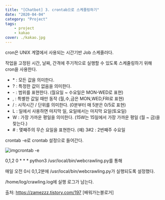 ```yaml
---
title: "[Chatbot] 3. crontab으로 스케줄링하기"
date: "2020-04-04"
category: "Project"
tags:
    - project
    - kakao
cover: ./kakao.jpg
---
```



cron은 UNIX 계열에서 사용되는 시간기반 Job 스케줄러다.

작업을 고정된 시간, 날짜, 간격에 주기적으로 실행할 수 있도록 스케줄링하기 위해 cron을 사용한다.



- \* : 모든 값을 의미한다.
- ? : 특정한 값이 없음을 의미한다.
- \- : 범위를 표현한다. (월요일 ~ 수요일은 MON-WED로 표현)
- , : 특별한 값일 때만 동작 (월,수,금은 MON,WED,FRI로 표현)
- / : 시작시간 / 단위를 의미한다. (0분부터 매 5분은 0/5로 표현)
- L : 일에서 사용하면 마지막 일, 요일에서는 마지막 요일(토요일)
- W : 가장 가까운 평일을 의미한다. (15W는 15일에서 가장 가까운 평일 (월 ~ 금)을 찾는다.)
- \# : 몇째주의 무슨 요일을 표현한다. (예) 3#2 : 2번째주 수요일

crontab -e로 crontab 설정으로 들어간다.

![img](https://blog.kakaocdn.net/dn/o91mO/btqDcdveoeA/XhQH2mMatEY1KgE5QWKTK1/img.png)crontab -e

0,1,2 0 * * * python3 /usr/local/bin/webcrawling.py를 통해

매일 오전 0시 0,1,2분에 /usr/local/bin/webcrawling.py가 실행되도록 설정했다.



/home/log/crawling.log에 실행 로그가 남는다.




출처: https://zamezzz.tistory.com/197 [배워가는블로거]